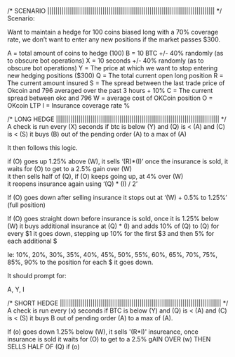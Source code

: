 /* SCENARIO |||||||||||||||||||||||||||||||||||||||||||||||||||||||||||||||||||||||||||||||||| */
Scenario:

Want to maintain a hedge for 100 coins biased long with a 70% coverage rate, we don’t want to enter any new positions if the market passes $300.

A = total amount of coins to hedge (100)
B  = 10 BTC +/- 40% randomly (as to obscure bot operations)
X = 10 seconds +/- 40% randomly (as to obscure bot operations)
Y = The price at which we want to stop entering new hedging positions ($300)
Q = The total current open long position
R = The current amount insured
S = The spread between the last trade price of Okcoin and 796 averaged over the past 3 hours + 10%
C = The current spread between okc and 796
W = average cost of OKCoin position
O = OKcoin LTP
I = Insurance coverage rate %


/* LONG HEDGE |||||||||||||||||||||||||||||||||||||||||||||||||||||||||||||||||||||||||||||||| */
A check is run every (X) seconds if btc is below (Y) and (Q) is < (A)  and (C) is < (S) 
        it buys (B) out of the pending order  (A) to a max of (A)

It then follows this logic.

if (O) goes up 1.25% above (W),  it sells ‘(R)*(I)’  once the insurance is sold, 
    it waits for (O) to get to a 2.5%  gain over (W)  
        it then sells half of (Q), 
    if (O) keeps going up, at 4% over (W)  
        it reopens insurance again using ‘(Q) * (I) / 2’ 

If (O) goes down after selling insurance it stops out at ‘(W) + 0.5% to 1.25%’  (full position)  

If (O) goes straight down before insurance is sold, once it is 1.25% below (W) it buys additional insurance at (Q) * (I)  and adds 10% of (Q) to (Q) for every $1 it goes down,  stepping up 10% for the first $3 and then 5% for each additional $


Ie:  10%, 20%, 30%, 35%, 40%, 45%, 50%, 55%, 60%, 65%, 70%, 75%, 85%, 90% to the position for each $ it goes down.

It should prompt for: 

A, Y,  I

/* SHORT HEDGE ||||||||||||||||||||||||||||||||||||||||||||||||||||||||||||||||||||||||||||||| */
A check is run every (x) seconds if BTC is below (Y) and (Q) is < (A) and (C) is < (S) it buys B out of pending order (A) to a max of (A).

If (o) goes down 1.25% below (W), it sells '(R*I)' insureance, once insurance is sold it waits for (O) to get to a 2.5% gAIN OVER (w) THEN SELLS  HALF OF (Q) if (o)